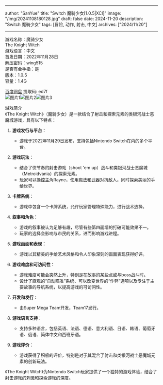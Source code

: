 
---
author: "SanYue"
title: "Switch 魔骑少女[1.0.5|XCI]"
image: "/img/20241108180128.jpg"
draft: false
date: 2024-11-20
description: "Switch 魔骑少女"
tags: [冒险, 动作, 射击, 中文]
archives: ["2024/11/20"]

---

游戏名称：魔骑少女   
The Knight Witch    
游戏语言：中文  
首发日期：2022年11月28日  
解压密码：wing515  
是否有金手指：是  
版本：1.0.5   
容量：1.4G

[百度网盘](https//pan.baidu.com/s/1Gi4LQKjoaGlzMRgeFkjmJA) 提取码: ed7f  
![图片1](/img/b4553b.jpg)![图片2](/img/883e4ec.jpg)![图片3](/img/94ed40.jpg)  

游戏简介  
《The Knight Witch》（魔骑少女）是一款结合了射击和探索元素的类银河战士恶魔城游戏，具有以下特点：

1. **游戏发行与平台**：
   - 游戏于2022年11月29日发布，支持包括Nintendo Switch在内的多个平台。

2. **游戏玩法**：
   - 结合了快节奏的射击游戏（shoot 'em up）战斗和类银河战士恶魔城（Metroidvania）的探索元素。
   - 玩家可以操控主角Rayne，使用魔法和武器对抗敌人，同时探索美丽的手绘世界。

3. **卡牌系统**：
   - 游戏中包含一个卡牌系统，允许玩家管理特殊能力，进行战术选择。

4. **叙事和角色**：
   - 游戏的叙事被认为足够有趣，尽管有些第四面墙的打破可能效果不一。
   - 玩家的选择会影响与市民的关系，进而影响游戏进程。

5. **游戏画面和表现**：
   - 游戏以其精美的手绘艺术风格和令人印象深刻的画面表现获得好评。

6. **游戏难度和可访问性**：
   - 游戏难度可能会突然上升，特别是在故事的某些点或与boss战斗时。
   - 设计了直观的“自动瞄准”系统、可以改变世界的“作弊”选项以及专注于主要故事的导航系统，以提高游戏的可访问性。

7. **开发和发行**：
   - 由Super Mega Team开发，Team17发行。

8. **游戏语言支持**：
   - 支持多种语言，包括英语、法语、德语、意大利语、日语、韩语、葡萄牙语、俄语、简体中文和西班牙语。

9. **游戏评价**：
   - 游戏获得了积极的评价，特别是对于其混合了射击和类银河战士恶魔城元素的创新玩法。

《The Knight Witch》为Nintendo Switch玩家提供了一个独特的游戏体验，结合了射击游戏的刺激和探索游戏的深度。
